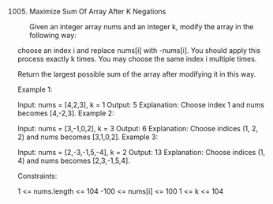 1005. Maximize Sum Of Array After K Negations

      Given an integer array nums and an integer k, modify the array in the following way:

choose an index i and replace nums[i] with -nums[i].
You should apply this process exactly k times. You may choose the same index i multiple times.

Return the largest possible sum of the array after modifying it in this way.

 

Example 1:

Input: nums = [4,2,3], k = 1
Output: 5
Explanation: Choose index 1 and nums becomes [4,-2,3].
Example 2:

Input: nums = [3,-1,0,2], k = 3
Output: 6
Explanation: Choose indices (1, 2, 2) and nums becomes [3,1,0,2].
Example 3:

Input: nums = [2,-3,-1,5,-4], k = 2
Output: 13
Explanation: Choose indices (1, 4) and nums becomes [2,3,-1,5,4].
 

Constraints:

1 <= nums.length <= 104
-100 <= nums[i] <= 100
1 <= k <= 104
